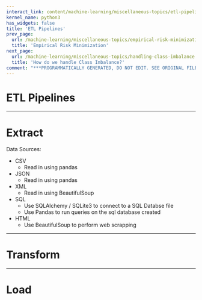 ```yaml
---
interact_link: content/machine-learning/miscellaneous-topics/etl-pipelines.ipynb
kernel_name: python3
has_widgets: false
title: 'ETL Pipelines'
prev_page:
  url: /machine-learning/miscellaneous-topics/empirical-risk-minimization
  title: 'Empirical Risk Minimization'
next_page:
  url: /machine-learning/miscellaneous-topics/handling-class-imbalance
  title: 'How do we handle Class Imbalance?'
comment: "***PROGRAMMATICALLY GENERATED, DO NOT EDIT. SEE ORIGINAL FILES IN /content***"
---
```



# ETL Pipelines



---
# Extract

Data Sources:
- CSV
    - Read in using pandas
- JSON
    - Read in using pandas
- XML
    - Read in using BeautifulSoup
- SQL
    - Use SQLAlchemy / SQLite3 to connect to a SQL Databse file
    - Use Pandas to run queries on the sql database created
- HTML
    - Use BeautifulSoup to perform web scrapping



---
# Transform



---
# Load

